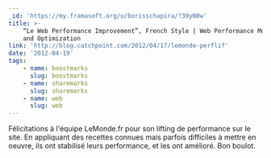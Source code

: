 ```yaml
---
_id: 'https://my.framasoft.org/u/borisschapira/?39yN0w'
title: >-
    “Le Web Performance Improvement”, French Style | Web Performance Monitoring
    and Optimization
link: 'http://blog.catchpoint.com/2012/04/17/lemonde-perflif'
date: '2012-04-19'
tags:
    - name: boostmarks
      slug: boostmarks
    - name: sharemarks
      slug: sharemarks
    - name: web
      slug: web
---
```


<div class="markdown"><p>Félicitations à l'équipe LeMonde.fr pour son lifting de performance sur le site. En appliquant des recettes connues mais parfois difficiles à mettre en oeuvre, ils ont stabilisé leurs performance, et les ont amélioré. Bon boulot.
</p></div>
